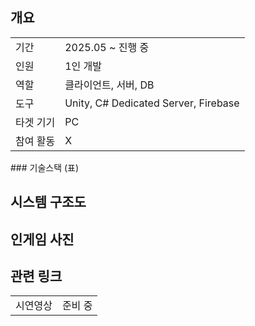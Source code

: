 ## 개요
<table>
  <tr><td>기간</td><td>2025.05 ~ 진행 중</td></tr>
  <tr><td>인원</td><td>1인 개발</td></tr>
  <tr><td>역할</td><td>클라이언트, 서버, DB</td></tr>
  <tr><td>도구</td><td>Unity, C# Dedicated Server, Firebase</td></tr>
  <tr><td>타겟 기기</td><td>PC</td></tr>
  <tr><td>참여 활동</td><td>X</td></tr>
</table>
### 기술스택
(표)

## 시스템 구조도

## 인게임 사진

## 관련 링크
<table>
  <tr><td>시연영상</td><td>준비 중</td></tr>
</table>

